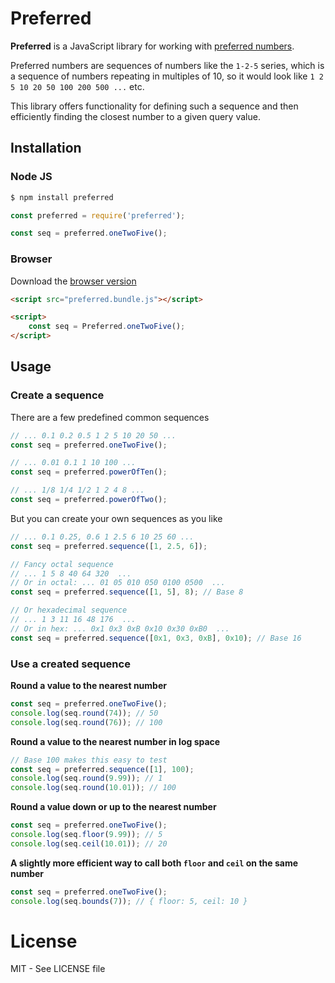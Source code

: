 # Preferred

**Preferred** is a JavaScript library for working with 
[preferred numbers](https://en.wikipedia.org/wiki/Preferred_number).

Preferred numbers are sequences of numbers like the `1-2-5` series, which is a sequence of numbers repeating
in multiples of 10, so it would look like `1 2 5 10 20 50 100 200 500 ...` etc.

This library offers functionality for defining such a sequence and then efficiently finding the closest
number to a given query value.

## Installation

### Node JS
```bash
$ npm install preferred
```
```js
const preferred = require('preferred');

const seq = preferred.oneTwoFive();
```

### Browser

Download the 
[browser version](https://raw.githubusercontent.com/EdeMeijer/preferred/master/dist/preferred.bundle.js)

```html
<script src="preferred.bundle.js"></script>

<script>
    const seq = Preferred.oneTwoFive();
</script>
```

## Usage

### Create a sequence

There are a few predefined common sequences
```js
// ... 0.1 0.2 0.5 1 2 5 10 20 50 ...
const seq = preferred.oneTwoFive();

// ... 0.01 0.1 1 10 100 ...
const seq = preferred.powerOfTen();

// ... 1/8 1/4 1/2 1 2 4 8 ...
const seq = preferred.powerOfTwo();
```

But you can create your own sequences as you like
```js
// ... 0.1 0.25, 0.6 1 2.5 6 10 25 60 ...
const seq = preferred.sequence([1, 2.5, 6]);

// Fancy octal sequence
// ... 1 5 8 40 64 320  ...
// Or in octal: ... 01 05 010 050 0100 0500  ...
const seq = preferred.sequence([1, 5], 8); // Base 8

// Or hexadecimal sequence
// ... 1 3 11 16 48 176  ...
// Or in hex: ... 0x1 0x3 0xB 0x10 0x30 0xB0  ...
const seq = preferred.sequence([0x1, 0x3, 0xB], 0x10); // Base 16

```

### Use a created sequence

**Round a value to the nearest number**
```js
const seq = preferred.oneTwoFive();
console.log(seq.round(74)); // 50
console.log(seq.round(76)); // 100
```

**Round a value to the nearest number in log space**
```js
// Base 100 makes this easy to test
const seq = preferred.sequence([1], 100);
console.log(seq.round(9.99)); // 1
console.log(seq.round(10.01)); // 100
```

**Round a value down or up to the nearest number**
```js
const seq = preferred.oneTwoFive();
console.log(seq.floor(9.99)); // 5
console.log(seq.ceil(10.01)); // 20
```

**A slightly more efficient way to call both `floor` and `ceil` on the same number**
```js
const seq = preferred.oneTwoFive();
console.log(seq.bounds(7)); // { floor: 5, ceil: 10 }
```

# License

MIT - See LICENSE file
